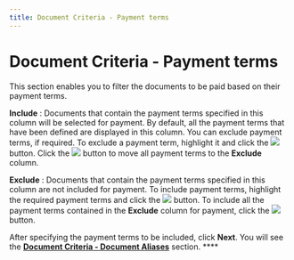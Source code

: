 ```yaml
---
title: Document Criteria - Payment terms
---
```


# Document Criteria - Payment terms


This section enables you to filter the documents to be paid based on  their payment terms.


**Include**
: Documents that contain the payment terms specified  in this column will be selected for payment. By default, all the payment  terms that have been defined are displayed in this column. You can exclude  payment terms, if required. To exclude a payment term, highlight it and  click the ![]({{site.acc_baseurl}}/img/act_exclude.gif) button. Click the ![]({{site.acc_baseurl}}/img/act_exclude_all.gif) button to move  all payment terms to the **Exclude**  column.


**Exclude**
: Documents that contain the payment terms specified  in this column are not included for payment. To include payment terms,  highlight the required payment terms and click the ![]({{site.acc_baseurl}}/img/act_include.gif) button.  To include all the payment terms contained in the **Exclude**  column for payment, click the ![]({{site.acc_baseurl}}/img/act_include_all.gif) button.


After specifying the payment terms to be included, click **Next**.  You will see the [**Document Criteria - Document Aliases**]({{site.acc_baseurl}}/vendor-payments-and-refunds/multiple-payments/wizard/document_criteria_document_aliases.html)  section. ****
